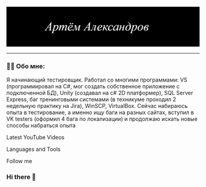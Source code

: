 ![Header](https://github.com/trayn95/trayn95/blob/main/Asset/Header.png)


---

### 👨‍💻 Обо мне:

Я начинающий тестировщик. Работал со многими программами: VS (программировал на C#, мог создать собственное приложение с подключенной БД), Unity (создавал на c# 2D платформер), SQL Server Express, баг тренинговыми системами (в техникуме проходил 2 недельную практику на Jira), WinSCP, VirtualBox. Сейчас набираюсь опыта в тестирование, а именно ищу баги на разных сайтах, вступил в VK testers (оформил 4 бага по локализации) и продолжаю искать новые способы набраться опыта

Latest YouTube Videos

Languages and Tools

Follow me



### Hi there 👋

<!--
**trayn95/trayn95** is a ✨ _special_ ✨ repository because its `README.md` (this file) appears on your GitHub profile.

Here are some ideas to get you started:

- 🔭 I’m currently working on ...
- 🌱 I’m currently learning ...
- 👯 I’m looking to collaborate on ...
- 🤔 I’m looking for help with ...
- 💬 Ask me about ...
- 📫 How to reach me: ...
- 😄 Pronouns: ...
- ⚡ Fun fact: ...
-->

